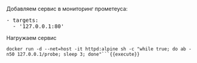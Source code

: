 Добавляем сервис в мониторинг прометеуса:

<pre class="file" data-filename="./targets/app.yml" data-target="replace">
- targets:
  - '127.0.0.1:80'
</pre>

Нагружаем сервис
```
docker run -d --net=host -it httpd:alpine sh -c "while true; do ab -n50 127.0.0.1/probe; sleep 3; done"```{{execute}}
